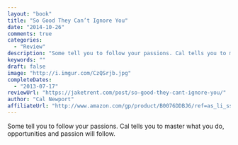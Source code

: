 ```yaml
---
layout: "book"
title: "So Good They Can’t Ignore You"
date: "2014-10-26"
comments: true
categories:
  - "Review"
description: "Some tell you to follow your passions. Cal tells you to master what you do, opportunities and passion will follow."
keywords: ""
draft: false
image: "http://i.imgur.com/CzQSrjb.jpg"
completeDates:
  - "2013-07-17"
reviewUrl: "https://jaketrent.com/post/so-good-they-cant-ignore-you/"
author: "Cal Newport"
affiliateUrl: "http://www.amazon.com/gp/product/B0076DDBJ6/ref=as_li_ss_tl?ie=UTF8&camp=1789&creative=390957&creativeASIN=B0076DDBJ6&linkCode=as2&tag=jaktre-20"
---
```


Some tell you to follow your passions. Cal tells you to master what you do, opportunities and passion will follow.
